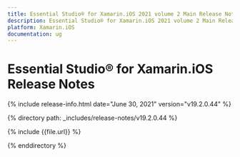 ```yaml
---
title: Essential Studio® for Xamarin.iOS 2021 volume 2 Main Release Notes  
description: Essential Studio® for Xamarin.iOS 2021 volume 2 Main Release Notes  
platform: Xamarin.iOS
documentation: ug
---
```


# Essential Studio® for Xamarin.iOS  Release Notes  

{% include release-info.html date="June 30, 2021"  version="v19.2.0.44" %} 


{% directory path: _includes/release-notes/v19.2.0.44 %}

{% include {{file.url}} %}

{% enddirectory %}
